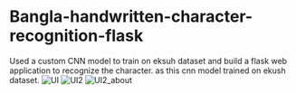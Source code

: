 # Bangla-handwritten-character-recognition-flask
Used a custom CNN model to train on eksuh dataset  and build a flask web application to recognize the character.
as this cnn model trained on ekush dataset.
![UI](https://github.com/user-attachments/assets/47d4d061-2634-44b9-bb02-9f92164c23b9)
![UI2](https://github.com/user-attachments/assets/b6d1b619-8eac-4f31-806b-9778e32bdba5)
![UI2_about](https://github.com/user-attachments/assets/48a09ea9-d697-4df5-85a3-3929d8a7e583)

